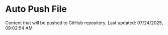 # Auto Push File

Content that will be pushed to GitHub repository.
Last updated: 07/24/2025, 09:02:54 AM
